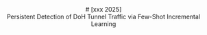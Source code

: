 
<div align="center">
# [xxx 2025] <br> Persistent Detection of DoH Tunnel Traffic via Few-Shot Incremental Learning
</div>
